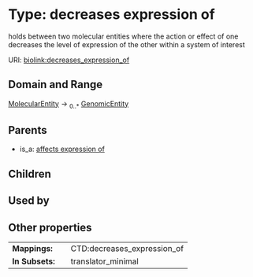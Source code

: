 
# Type: decreases expression of


holds between two molecular entities where the action or effect of one decreases the level of expression of the other within a system of interest

URI: [biolink:decreases_expression_of](https://w3id.org/biolink/vocab/decreases_expression_of)


## Domain and Range

[MolecularEntity](MolecularEntity.md) ->  <sub>0..*</sub> [GenomicEntity](GenomicEntity.md)

## Parents

 *  is_a: [affects expression of](affects_expression_of.md)

## Children


## Used by


## Other properties

|  |  |  |
| --- | --- | --- |
| **Mappings:** | | CTD:decreases_expression_of |
| **In Subsets:** | | translator_minimal |

